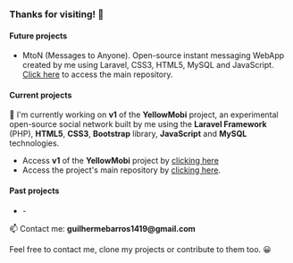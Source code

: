 <h3>Thanks for visiting! 🖖</h3>

<h4>Future projects</h4>

<ul>
    <li>MtoN (Messages to Anyone). Open-source instant messaging WebApp created by me using Laravel, CSS3, HTML5, MySQL and JavaScript. <a href="https://github.com/guibatech/MToN/tree/main" title="Main repository of the MToN project." target="_SELF">Click here</a> to access the main repository.</li>
</ul>

<h4>Current projects</h4>

<p>🔭 I'm currently working on <strong>v1</strong> of the <strong>YellowMobi</strong> project, an experimental open-source social network built by me using the <strong>Laravel Framework</strong> (PHP), <strong>HTML5</strong>, <strong>CSS3</strong>, <strong>Bootstrap</strong> library, <strong>JavaScript</strong> and <strong>MySQL</strong> technologies.
<ul>
    <li>
        Access <strong>v1</strong> of the <strong>YellowMobi</strong> project by <a href="https://github.com/guibatech/YellowMobi/tree/v1" title="v1 of the YellowMobi project." target="_SELF">clicking here</a>
    </li>
    <li>
        Access the project's main repository by <a href="https://github.com/guibatech/YellowMobi/tree/main" title="Main repository of the YellowMobi project." target="_SELF">clicking here</a>. 
    </li>
</ul>

<h4>Past projects</h4>

<ul>
    <li>-</li>
</ul>

<p>📫 Contact me: <strong>guilhermebarros1419@gmail.com</strong></p>

<p>Feel free to contact me, clone my projects or contribute to them too. 😀</p>
